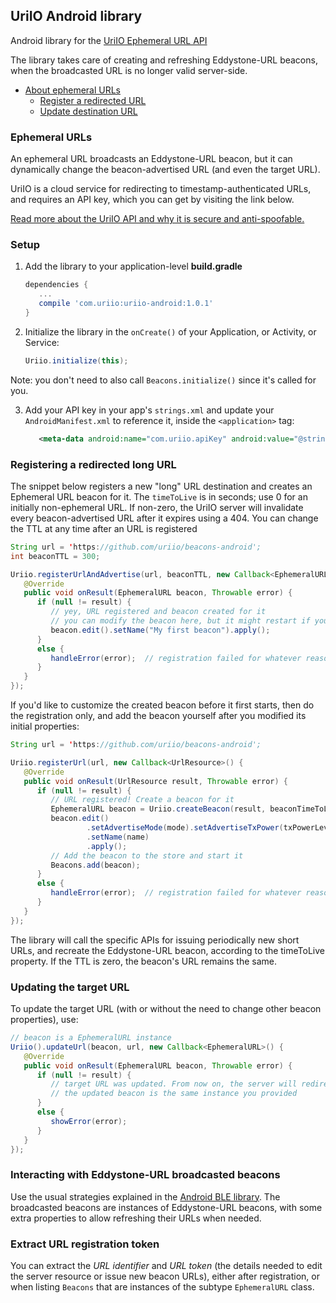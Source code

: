 ## UriIO Android library

Android library for the [UriIO Ephemeral URL API](https://api.uriio.com/api)

The library takes care of creating and refreshing Eddystone-URL beacons, when the broadcasted URL is no longer valid server-side.

- [About ephemeral URLs](#ephemeral-urls)
   * [Register a redirected URL](#registering-a-redirected-long-url)
   * [Update destination URL](#updating-the-target-url)


### Ephemeral URLs

An ephemeral URL broadcasts an Eddystone-URL beacon, but it can dynamically change the beacon-advertised URL (and even the target URL).

UriIO is a cloud service for redirecting to timestamp-authenticated URLs, and requires an API key, which you can get by visiting the link below.

[Read more about the UriIO API and why it is secure and anti-spoofable.](https://uriio.com)

### Setup

1. Add the library to your application-level **build.gradle**

   ```groovy
   dependencies {
      ...
      compile 'com.uriio:uriio-android:1.0.1'
   }
   ```

2. Initialize the library in the `onCreate()` of your Application, or Activity, or Service:

   ```java
   Uriio.initialize(this);
   ```

  Note: you don't need to also call `Beacons.initialize()` since it's called for you.

3. Add your API key in your app's `strings.xml` and update your `AndroidManifest.xml` to reference it, inside the `<application>` tag:
 
   ```xml
      <meta-data android:name="com.uriio.apiKey" android:value="@string/uriio_api_key" />
   ```

### Registering a redirected long URL

The snippet below registers a new "long" URL destination and creates an Ephemeral URL beacon for it.
The `timeToLive` is in seconds; use 0 for an initially non-ephemeral URL. If non-zero,
the UriIO server will invalidate every beacon-advertised URL after it expires using a 404.
You can change the TTL at any time after an URL is registered


```java
String url = 'https://github.com/uriio/beacons-android';
int beaconTTL = 300;

Uriio.registerUrlAndAdvertise(url, beaconTTL, new Callback<EphemeralURL>() {
   @Override
   public void onResult(EphemeralURL beacon, Throwable error) {
      if (null != result) {
         // yey, URL registered and beacon created for it
         // you can modify the beacon here, but it might restart if you change TTL, TX power, or mode
         beacon.edit().setName("My first beacon").apply();
      }
      else {
         handleError(error);  // registration failed for whatever reason
      }
   }
});
```

If you'd like to customize the created beacon before it first starts, then do the registration
only, and add the beacon yourself after you modified its initial properties:

```java
String url = 'https://github.com/uriio/beacons-android';

Uriio.registerUrl(url, new Callback<UrlResource>() {
   @Override
   public void onResult(UrlResource result, Throwable error) {
      if (null != result) {
         // URL registered! Create a beacon for it
         EphemeralURL beacon = Uriio.createBeacon(result, beaconTimeToLive);
         beacon.edit()
                 .setAdvertiseMode(mode).setAdvertiseTxPower(txPowerLevel)
                 .setName(name)
                 .apply();
         // Add the beacon to the store and start it
         Beacons.add(beacon);
      }
      else {
         handleError(error);  // registration failed for whatever reason
      }
   }
});
```

The library will call the specific APIs for issuing periodically new short URLs, and recreate the Eddystone-URL beacon, according to the timeToLive property. If the TTL is zero, the beacon's URL remains the same.

### Updating the target URL

To update the target URL (with or without the need to change other beacon properties), use:

```java
// beacon is a EphemeralURL instance
Uriio().updateUrl(beacon, url, new Callback<EphemeralURL>() {
   @Override
   public void onResult(EphemeralURL beacon, Throwable error) {
      if (null != result) {
         // target URL was updated. From now on, the server will redirect to the new URL.
         // the updated beacon is the same instance you provided
      }
      else {
         showError(error);
      }
   }
});
```

### Interacting with Eddystone-URL broadcasted beacons

Use the usual strategies explained in the [Android BLE library](https://github.com/uriio/beacons-android). The broadcasted beacons are instances
of Eddystone-URL beacons, with some extra properties to allow refreshing their URLs when needed.

### Extract URL registration token

You can extract the *URL identifier* and *URL token* (the details needed to edit the server resource or issue new beacon URLs),
either after registration, or when listing `Beacons` that are instances of the subtype `EphemeralURL` class.
